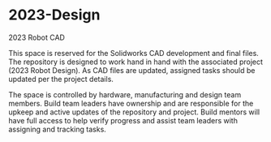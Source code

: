 # 2023-Design
2023 Robot CAD

This space is reserved for the Solidworks CAD development and final files. The repository is designed to work hand in hand with the associated project (2023 Robot Design). As CAD files are updated, assigned tasks should be updated per the project details. 

The space is controlled by hardware, manufacturing and design team members. Build team leaders have ownership and are responsible for the upkeep and active updates of the repository and project. Build mentors will have full access to help verify progress and assist team leaders with assigning and tracking tasks.
